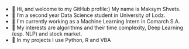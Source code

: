 - 👋 Hi, and welcome to my GitHub profile:) My name is Maksym Shvets.
- 👀 I’m a second year Data Science student in University of Lodz.
- 👀 I'm currently working as a Machine Learning Intern in Comarch S.A.
- 🌱 My interests are algorithms and their time complexity, Deep Learning (esp. NLP) and stock market.
- 🌱 In my projects I use Python, R and VBA

<!---

- 💞️ I’m looking to collaborate on ...
- 📫 How to reach me ...
shvetsmaksym/shvetsmaksym is a ✨ special ✨ repository because its `README.md` (this file) appears on your GitHub profile.
You can click the Preview link to take a look at your changes.
--->
